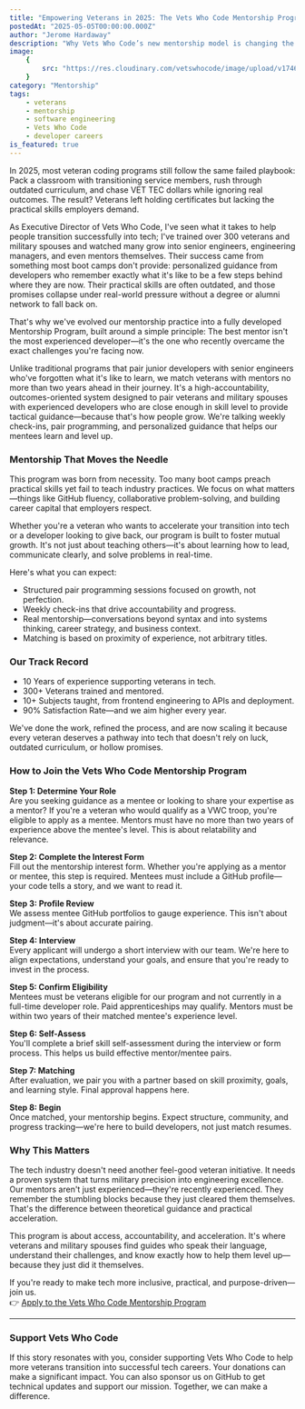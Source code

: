 ```yaml
---
title: "Empowering Veterans in 2025: The Vets Who Code Mentorship Program"
postedAt: "2025-05-05T00:00:00.000Z"
author: "Jerome Hardaway"
description: "Why Vets Who Code’s new mentorship model is changing the game for veteran developers by focusing on tactical guidance from recently transitioned engineers."
image:
    {
        src: "https://res.cloudinary.com/vetswhocode/image/upload/v1746411634/vwc-mentorship-program_ywhqsa.jpg",
    }
category: "Mentorship"
tags:
    - veterans
    - mentorship
    - software engineering
    - Vets Who Code
    - developer careers
is_featured: true
---
```


In 2025, most veteran coding programs still follow the same failed playbook: Pack a classroom with transitioning service members, rush through outdated curriculum, and chase VET TEC dollars while ignoring real outcomes. The result? Veterans left holding certificates but lacking the practical skills employers demand.

As Executive Director of Vets Who Code, I've seen what it takes to help people transition successfully into tech; I've trained over 300 veterans and military spouses and watched many grow into senior engineers, engineering managers, and even mentors themselves. Their success came from something most boot camps don't provide: personalized guidance from developers who remember exactly what it's like to be a few steps behind where they are now. Their practical skills are often outdated, and those promises collapse under real-world pressure without a degree or alumni network to fall back on.

That's why we've evolved our mentorship practice into a fully developed Mentorship Program, built around a simple principle: The best mentor isn't the most experienced developer—it's the one who recently overcame the exact challenges you're facing now.

Unlike traditional programs that pair junior developers with senior engineers who've forgotten what it's like to learn, we match veterans with mentors no more than two years ahead in their journey. It's a high-accountability, outcomes-oriented system designed to pair veterans and military spouses with experienced developers who are close enough in skill level to provide tactical guidance—because that's how people grow. We're talking weekly check-ins, pair programming, and personalized guidance that helps our mentees learn and level up.

### Mentorship That Moves the Needle

This program was born from necessity. Too many boot camps preach practical skills yet fail to teach industry practices. We focus on what matters—things like GitHub fluency, collaborative problem-solving, and building career capital that employers respect.

Whether you're a veteran who wants to accelerate your transition into tech or a developer looking to give back, our program is built to foster mutual growth. It's not just about teaching others—it's about learning how to lead, communicate clearly, and solve problems in real-time.

Here's what you can expect:

- Structured pair programming sessions focused on growth, not perfection.
- Weekly check-ins that drive accountability and progress.
- Real mentorship—conversations beyond syntax and into systems thinking, career strategy, and business context.
- Matching is based on proximity of experience, not arbitrary titles.

### Our Track Record

- 10 Years of experience supporting veterans in tech.
- 300+ Veterans trained and mentored.
- 10+ Subjects taught, from frontend engineering to APIs and deployment.
- 90% Satisfaction Rate—and we aim higher every year.

We've done the work, refined the process, and are now scaling it because every veteran deserves a pathway into tech that doesn't rely on luck, outdated curriculum, or hollow promises.

### How to Join the Vets Who Code Mentorship Program

**Step 1: Determine Your Role**  
Are you seeking guidance as a mentee or looking to share your expertise as a mentor? If you're a veteran who would qualify as a VWC troop, you're eligible to apply as a mentee. Mentors must have no more than two years of experience above the mentee's level. This is about relatability and relevance.

**Step 2: Complete the Interest Form**  
Fill out the mentorship interest form. Whether you're applying as a mentor or mentee, this step is required. Mentees must include a GitHub profile—your code tells a story, and we want to read it.

**Step 3: Profile Review**  
We assess mentee GitHub portfolios to gauge experience. This isn't about judgment—it's about accurate pairing.

**Step 4: Interview**  
Every applicant will undergo a short interview with our team. We're here to align expectations, understand your goals, and ensure that you're ready to invest in the process.

**Step 5: Confirm Eligibility**  
Mentees must be veterans eligible for our program and not currently in a full-time developer role. Paid apprenticeships may qualify. Mentors must be within two years of their matched mentee's experience level.

**Step 6: Self-Assess**  
You'll complete a brief skill self-assessment during the interview or form process. This helps us build effective mentor/mentee pairs.

**Step 7: Matching**  
After evaluation, we pair you with a partner based on skill proximity, goals, and learning style. Final approval happens here.

**Step 8: Begin**  
Once matched, your mentorship begins. Expect structure, community, and progress tracking—we're here to build developers, not just match resumes.

### Why This Matters

The tech industry doesn't need another feel-good veteran initiative. It needs a proven system that turns military precision into engineering excellence. Our mentors aren't just experienced—they're recently experienced. They remember the stumbling blocks because they just cleared them themselves. That's the difference between theoretical guidance and practical acceleration.

This program is about access, accountability, and acceleration. It's where veterans and military spouses find guides who speak their language, understand their challenges, and know exactly how to help them level up—because they just did it themselves.

If you're ready to make tech more inclusive, practical, and purpose-driven—join us.  
👉 [Apply to the Vets Who Code Mentorship Program](https://vetswhocode.io/mentor)

---

### Support Vets Who Code

If this story resonates with you, consider supporting Vets Who Code to help more veterans transition into successful tech careers. Your donations can make a significant impact. You can also sponsor us on GitHub to get technical updates and support our mission. Together, we can make a difference.
